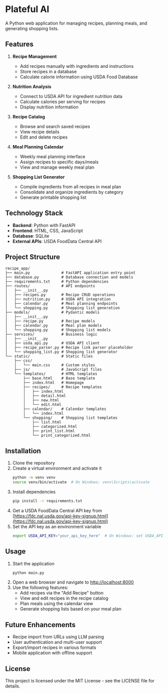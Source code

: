# Plateful AI

A Python web application for managing recipes, planning meals, and generating shopping lists.

## Features

1. **Recipe Management**
   - Add recipes manually with ingredients and instructions
   - Store recipes in a database
   - Calculate calorie information using USDA Food Database

2. **Nutrition Analysis**
   - Connect to USDA API for ingredient nutrition data
   - Calculate calories per serving for recipes
   - Display nutrition information

3. **Recipe Catalog**
   - Browse and search saved recipes
   - View recipe details
   - Edit and delete recipes

4. **Meal Planning Calendar**
   - Weekly meal planning interface
   - Assign recipes to specific days/meals
   - View and manage weekly meal plan

5. **Shopping List Generator**
   - Compile ingredients from all recipes in meal plan
   - Consolidate and organize ingredients by category
   - Generate printable shopping list

## Technology Stack

- **Backend**: Python with FastAPI
- **Frontend**: HTML, CSS, JavaScript
- **Database**: SQLite
- **External APIs**: USDA FoodData Central API

## Project Structure

```
recipe_app/
├── main.py              # FastAPI application entry point
├── database.py          # Database connection and models
├── requirements.txt     # Python dependencies
├── routes/              # API endpoints
│   ├── __init__.py
│   ├── recipes.py       # Recipe CRUD operations
│   ├── nutrition.py     # USDA API integration
│   ├── calendar.py      # Meal planning endpoints
│   └── shopping.py      # Shopping list generation
├── models/              # Pydantic models
│   ├── __init__.py
│   ├── recipe.py        # Recipe models
│   ├── calendar.py      # Meal plan models
│   └── shopping.py      # Shopping list models
├── services/            # Business logic
│   ├── __init__.py
│   ├── usda_api.py      # USDA API client
│   ├── recipe_parser.py # Recipe link parser placeholder
│   └── shopping_list.py # Shopping list generator
└── static/              # Static files
    ├── css/
    │   └── main.css     # Custom styles
    ├── js/              # JavaScript files
    └── templates/       # HTML templates
        ├── base.html    # Base template
        ├── index.html   # Homepage
        ├── recipes/     # Recipe templates
        │   ├── index.html
        │   ├── detail.html
        │   ├── new.html
        │   └── edit.html
        ├── calendar/    # Calendar templates
        │   └── index.html
        └── shopping/    # Shopping list templates
            ├── list.html
            ├── categorized.html
            ├── print_list.html
            └── print_categorized.html
```

## Installation

1. Clone the repository
2. Create a virtual environment and activate it
   ```bash
   python -m venv venv
   source venv/bin/activate  # On Windows: venv\Scripts\activate
   ```
3. Install dependencies
   ```bash
   pip install -r requirements.txt
   ```
4. Get a USDA FoodData Central API key from [https://fdc.nal.usda.gov/api-key-signup.html](https://fdc.nal.usda.gov/api-key-signup.html)
5. Set the API key as an environment variable
   ```bash
   export USDA_API_KEY="your_api_key_here"  # On Windows: set USDA_API_KEY=your_api_key_here
   ```

## Usage

1. Start the application
   ```bash
   python main.py
   ```
2. Open a web browser and navigate to [http://localhost:8000](http://localhost:8000)
3. Use the following features:
   - Add recipes via the "Add Recipe" button
   - View and edit recipes in the recipe catalog
   - Plan meals using the calendar view
   - Generate shopping lists based on your meal plan

## Future Enhancements

- Recipe import from URLs using LLM parsing
- User authentication and multi-user support
- Export/import recipes in various formats
- Mobile application with offline support

## License

This project is licensed under the MIT License - see the LICENSE file for details.